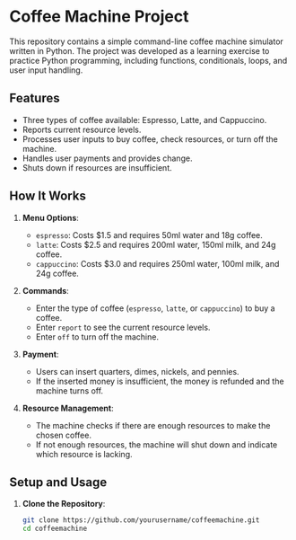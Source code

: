 # Coffee Machine Project

This repository contains a simple command-line coffee machine simulator written in Python. The project was developed as a learning exercise to practice Python programming, including functions, conditionals, loops, and user input handling.

## Features

- Three types of coffee available: Espresso, Latte, and Cappuccino.
- Reports current resource levels.
- Processes user inputs to buy coffee, check resources, or turn off the machine.
- Handles user payments and provides change.
- Shuts down if resources are insufficient.

## How It Works

1. **Menu Options**:
   - `espresso`: Costs $1.5 and requires 50ml water and 18g coffee.
   - `latte`: Costs $2.5 and requires 200ml water, 150ml milk, and 24g coffee.
   - `cappuccino`: Costs $3.0 and requires 250ml water, 100ml milk, and 24g coffee.

2. **Commands**:
   - Enter the type of coffee (`espresso`, `latte`, or `cappuccino`) to buy a coffee.
   - Enter `report` to see the current resource levels.
   - Enter `off` to turn off the machine.

3. **Payment**:
   - Users can insert quarters, dimes, nickels, and pennies.
   - If the inserted money is insufficient, the money is refunded and the machine turns off.

4. **Resource Management**:
   - The machine checks if there are enough resources to make the chosen coffee.
   - If not enough resources, the machine will shut down and indicate which resource is lacking.

## Setup and Usage

1. **Clone the Repository**:
   ```bash
   git clone https://github.com/yourusername/coffeemachine.git
   cd coffeemachine
